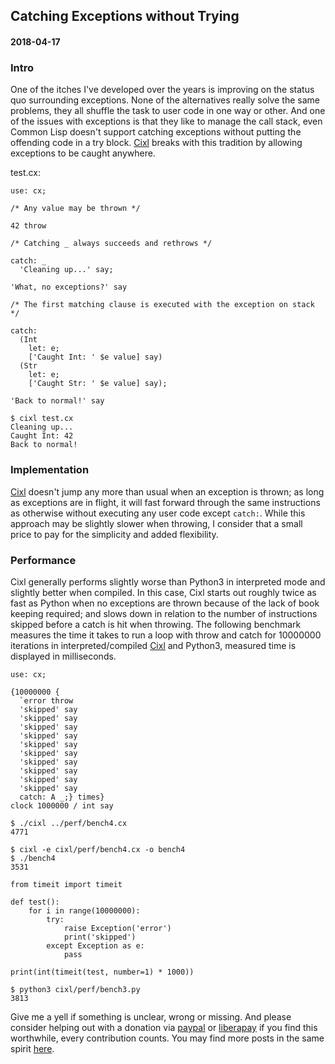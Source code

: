 ## Catching Exceptions without Trying
#### 2018-04-17

### Intro
One of the itches I've developed over the years is improving on the status quo surrounding exceptions. None of the alternatives really solve the same problems, they all shuffle the task to user code in one way or other. And one of the issues with exceptions is that they like to manage the call stack, even Common Lisp doesn't support catching exceptions without putting the offending code in a try block. [Cixl](https://github.com/basic-gongfu/cixl) breaks with this tradition by allowing exceptions to be caught anywhere.

test.cx:
```
use: cx;

/* Any value may be thrown */

42 throw

/* Catching _ always succeeds and rethrows */

catch: _
  'Cleaning up...' say;

'What, no exceptions?' say

/* The first matching clause is executed with the exception on stack */

catch:
  (Int
    let: e;
    ['Caught Int: ' $e value] say)
  (Str
    let: e;
    ['Caught Str: ' $e value] say);

'Back to normal!' say
```

```
$ cixl test.cx
Cleaning up...
Caught Int: 42
Back to normal!
```

### Implementation
[Cixl](https://github.com/basic-gongfu/cixl) doesn't jump any more than usual when an exception is thrown; as long as exceptions are in flight, it will fast forward through the same instructions as otherwise without executing any user code except ```catch:```. While this approach may be slightly slower when throwing, I consider that a small price to pay for the simplicity and added flexibility.

### Performance
Cixl generally performs slightly worse than Python3 in interpreted mode and slightly better when compiled. In this case, Cixl starts out roughly twice as fast as Python when no exceptions are thrown because of the lack of book keeping required; and slows down in relation to the number of instructions skipped before a catch is hit when throwing. The following benchmark measures the time it takes to run a loop with throw and catch for 10000000 iterations in interpreted/compiled [Cixl](https://github.com/basic-gongfu/cixl) and Python3, measured time is displayed in milliseconds.

```
use: cx;

{10000000 {
  `error throw
  'skipped' say
  'skipped' say
  'skipped' say
  'skipped' say
  'skipped' say
  'skipped' say
  'skipped' say
  'skipped' say
  'skipped' say
  'skipped' say
  catch: A _;} times}
clock 1000000 / int say

$ ./cixl ../perf/bench4.cx
4771

$ cixl -e cixl/perf/bench4.cx -o bench4
$ ./bench4
3531
```

```
from timeit import timeit

def test():
    for i in range(10000000):
        try:
            raise Exception('error')
            print('skipped')
        except Exception as e:
            pass

print(int(timeit(test, number=1) * 1000))

$ python3 cixl/perf/bench3.py
3813
```

Give me a yell if something is unclear, wrong or missing. And please consider helping out with a donation via [paypal](https://paypal.me/basicgongfu) or [liberapay](https://liberapay.com/basic-gongfu/donate) if you find this worthwhile, every contribution counts. You may find more posts in the same spirit [here](https://github.com/basic-gongfu/cixl/tree/master/devlog).